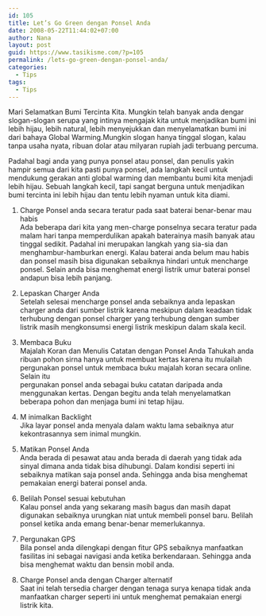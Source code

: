 ```yaml
---
id: 105
title: Let’s Go Green dengan Ponsel Anda
date: 2008-05-22T11:44:02+07:00
author: Nana
layout: post
guid: https://www.tasikisme.com/?p=105
permalink: /lets-go-green-dengan-ponsel-anda/
categories:
  - Tips
tags:
  - Tips
---
```

Mari Selamatkan Bumi Tercinta Kita. Mungkin telah banyak anda dengar slogan-slogan serupa yang intinya mengajak kita untuk menjadikan bumi ini lebih hijau, lebih natural, lebih menyejukkan dan menyelamatkan bumi ini dari bahaya Global Warming.Mungkin slogan hanya tinggal slogan, kalau tanpa usaha nyata, ribuan dolar atau milyaran rupiah jadi terbuang percuma.

Padahal bagi anda yang punya ponsel atau ponsel, dan penulis yakin hampir semua dari kita pasti punya ponsel, ada langkah kecil untuk mendukung gerakan anti global warming dan membantu bumi kita menjadi lebih hijau. Sebuah langkah kecil, tapi sangat berguna untuk menjadikan bumi tercinta ini lebih hijau dan tentu lebih nyaman untuk kita diami.

1. Charge Ponsel anda secara teratur pada saat baterai benar-benar mau habis  
Ada beberapa dari kita yang men-charge ponselnya secara teratur pada malam hari tanpa memperdulikan apakah baterainya masih banyak atau tinggal sedikit. Padahal ini merupakan langkah yang sia-sia dan menghambur-hamburkan energi. Kalau baterai anda belum mau habis dan ponsel masih bisa digunakan sebaiknya hindari untuk mencharge ponsel. Selain anda bisa menghemat energi listrik umur baterai ponsel andapun bisa lebih panjang.

2. Lepaskan Charger Anda  
Setelah selesai mencharge ponsel anda sebaiknya anda lepaskan charger anda dari sumber listrik karena meskipun dalam keadaan tidak terhubung dengan ponsel charger yang terhubung dengan sumber listrik masih mengkonsumsi energi listrik meskipun dalam skala kecil.

3. Membaca Buku  
Majalah Koran dan Menulis Catatan dengan Ponsel Anda Tahukah anda ribuan pohon sirna hanya untuk membuat kertas karena itu mulailah pergunakan ponsel untuk membaca buku majalah koran secara online. Selain itu  
pergunakan ponsel anda sebagai buku catatan daripada anda menggunakan kertas. Dengan begitu anda telah menyelamatkan beberapa pohon dan menjaga bumi ini tetap hijau.

4. M inimalkan Backlight  
Jika layar ponsel anda menyala dalam waktu lama sebaiknya atur kekontrasannya sem inimal mungkin.

5. Matikan Ponsel Anda  
Anda berada di pesawat atau anda berada di daerah yang tidak ada sinyal dimana anda tidak bisa dihubungi. Dalam kondisi seperti ini sebaiknya matikan saja ponsel anda. Sehingga anda bisa menghemat pemakaian energi baterai ponsel anda.

6. Belilah Ponsel sesuai kebutuhan  
Kalau ponsel anda yang sekarang masih bagus dan masih dapat digunakan sebaiknya urungkan niat untuk membeli ponsel baru. Belilah ponsel ketika anda emang benar-benar memerlukannya.

7. Pergunakan GPS  
Bila ponsel anda dilengkapi dengan fitur GPS sebaiknya manfaatkan fasilitas ini sebagai navigasi anda ketika berkendaraan. Sehingga anda bisa menghemat waktu dan bensin mobil anda.

8. Charge Ponsel anda dengan Charger alternatif  
Saat ini telah tersedia charger dengan tenaga surya kenapa tidak anda manfaatkan charger seperti ini untuk menghemat pemakaian energi listrik kita.